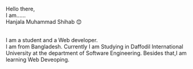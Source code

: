 
<!--
**HanjalaShihab/HanjalaShihab** is a ✨ _special_ ✨ repository because its `README.md` (this file) appears on your GitHub profile.

Here are some ideas to get you started:

- 🔭 I’m currently working on ...
- 🌱 I’m currently learning ...
- 👯 I’m looking to collaborate on ...
- 🤔 I’m looking for help with ...
- 💬 Ask me about ...
- 📫 How to reach me: ...
- 😄 Pronouns: ...
- ⚡ Fun fact: ...
-->
Hello there,<br>
I am......<br>
Hanjala Muhammad Shihab 😊<br><br>

I am a student and a Web developer.<br>
I am from Bangladesh.
Currently I am Studying in Daffodil International University at the department of Software Engineering.
Besides that,I am learning Web Deveoping.
